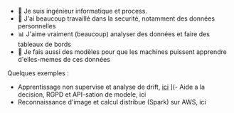 - 👋 Je suis ingénieur informatique et process.
- 🔐 J'ai beaucoup travaillé dans la securité, notamment des données personnelles
- 📊 J'aime vraiment (beaucoup) analyser des données et faire des tableaux de bords
- 🤖 Je fais aussi des modèles pour que les machines puissent apprendre d'elles-memes de ces données

Quelques exemples :
- Apprentissage non supervise et analyse de drift, [ici](https://github.com/MaximoRose/segmentation_client_python)
](- Aide a la decision, RGPD et API-sation de modele, ici
- Reconnaissance d'image et calcul distribue (Spark) sur AWS, ici


<!---
MaximoRose/MaximoRose is a ✨ special ✨ repository because its `README.md` (this file) appears on your GitHub profile.
You can click the Preview link to take a look at your changes.
--->
